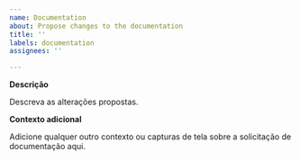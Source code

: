 ```yaml
---
name: Documentation
about: Propose changes to the documentation
title: ''
labels: documentation
assignees: ''

---
```


**Descrição**

Descreva as alterações propostas.

**Contexto adicional**

Adicione qualquer outro contexto ou capturas de tela sobre a solicitação de documentação aqui.
